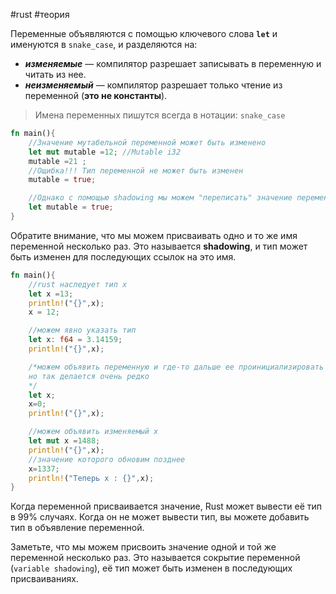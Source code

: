 #rust #теория

Переменные объявляются с помощью ключевого слова **`let`** и именуются в `snake_case`, и разделяются на:

- ***изменяемые*** — компилятор разрешает записывать в переменную и читать из нее.
- ***неизменяемый*** — компилятор разрешает только чтение из переменной (**это не константы**).

>Имена переменных пишутся всегда в нотации: `snake_case`

```rust
fn main(){
	//Значение мутабельной переменной может быть изменено
	let mut mutable =12; //Mutable i32
	mutable =21 ;
	//Ощибка!!! Тип переменной не может быть изменен
	mutable = true;

	//Однако с помощью shadowing мы можем "переписать" значение переменной
	let mutable = true;
}
```

Обратите внимание, что мы можем присваивать одно и то же имя переменной несколько раз. Это называется **shadowing**, и тип может быть изменен для последующих ссылок на это имя.

```rust
fn main(){
	//rust наследует тип x 
	let x =13;
	println!("{}",x);
	x = 12;

	//можем явно указать тип 
	let x: f64 = 3.14159;
	println!("{}",x);

	/*можем объявить переменную и где-то дальше ее проинициализировать
	но так делается очень редко
	*/
	let x;
	x=0;
	println!("{}",x);

	//можем объявить изменяемый x
	let mut x =1488;
	println!("{}",x);
	//значение которого обновим позднее
	x=1337;
	println!("Теперь x : {}",x);
}
```
Когда переменной присваивается значение, Rust может вывести её тип в 99% случаях. Когда он не может вывести тип, вы можете добавить тип в объявление переменной.

Заметьте, что мы можем присвоить значение одной и той же переменной несколько раз. Это называется сокрытие переменной (`variable shadowing`), её тип может быть изменен в последующих присваиваниях.










